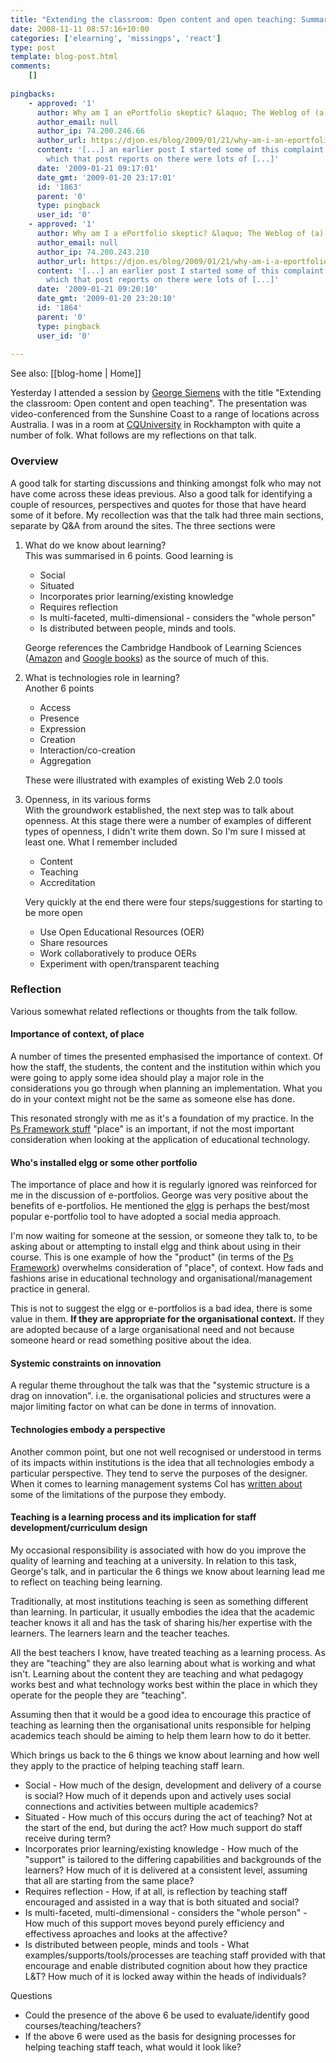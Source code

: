 ```yaml
---
title: "Extending the classroom: Open content and open teaching: Summary and reflection"
date: 2008-11-11 08:57:16+10:00
categories: ['elearning', 'missingps', 'react']
type: post
template: blog-post.html
comments:
    []
    
pingbacks:
    - approved: '1'
      author: Why am I an ePortfolio skeptic? &laquo; The Weblog of (a) David Jones
      author_email: null
      author_ip: 74.200.246.66
      author_url: https://djon.es/blog/2009/01/21/why-am-i-an-eportfolio-skeptic/
      content: '[...] an earlier post I started some of this complaint. In the session
        which that post reports on there were lots of [...]'
      date: '2009-01-21 09:17:01'
      date_gmt: '2009-01-20 23:17:01'
      id: '1863'
      parent: '0'
      type: pingback
      user_id: '0'
    - approved: '1'
      author: Why am I a ePortfolio skeptic? &laquo; The Weblog of (a) David Jones
      author_email: null
      author_ip: 74.200.243.210
      author_url: https://djon.es/blog/2009/01/21/why-am-i-a-eportfolio-skeptic/
      content: '[...] an earlier post I started some of this complaint. In the session
        which that post reports on there were lots of [...]'
      date: '2009-01-21 09:20:10'
      date_gmt: '2009-01-20 23:20:10'
      id: '1864'
      parent: '0'
      type: pingback
      user_id: '0'
    
---
```


See also: [[blog-home | Home]]

Yesterday I attended a session by [George Siemens](http://www.elearnspace.org/blog/) with the title "Extending the classroom: Open content and open teaching". The presentation was video-conferenced from the Sunshine Coast to a range of locations across Australia. I was in a room at [CQUniversity](http://www.cqu.edu.au/) in Rockhampton with quite a number of folk. What follows are my reflections on that talk.

### Overview

A good talk for starting discussions and thinking amongst folk who may not have come across these ideas previous. Also a good talk for identifying a couple of resources, perspectives and quotes for those that have heard some of it before. My recollection was that the talk had three main sections, separate by Q&A from around the sites. The three sections were

1. What do we know about learning?  
    This was summarised in 6 points. Good learning is
    
    - Social
    - Situated
    - Incorporates prior learning/existing knowledge
    - Requires reflection
    - Is multi-faceted, multi-dimensional - considers the "whole person"
    - Is distributed between people, minds and tools.
    
    George references the Cambridge Handbook of Learning Sciences ([Amazon](http://www.amazon.com/Cambridge-Handbook-Learning-Sciences/dp/0521607779) and [Google books](http://books.google.com.au/books?id=lWGLNdAsCRwC&dq=cambridge+handbook+of+learning+sciences&pg=PP1&ots=85BTdKpiAx&source=bn&sig=LU8OlGY8fEcvs_rVrBNlM8K9Soo&hl=en&sa=X&oi=book_result&resnum=4&ct=result)) as the source of much of this.
    
2. What is technologies role in learning?  
    Another 6 points
    
    - Access
    - Presence
    - Expression
    - Creation
    - Interaction/co-creation
    - Aggregation
    
    These were illustrated with examples of existing Web 2.0 tools
    
3. Openness, in its various forms  
    With the groundwork established, the next step was to talk about openness. At this stage there were a number of examples of different types of openness, I didn't write them down. So I'm sure I missed at least one. What I remember included
    
    - Content
    - Teaching
    - Accreditation
    
    Very quickly at the end there were four steps/suggestions for starting to be more open
    
    - Use Open Educational Resources (OER)
    - Share resources
    - Work collaboratively to produce OERs
    - Experiment with open/transparent teaching

### Reflection

Various somewhat related reflections or thoughts from the talk follow.

#### Importance of context, of place

A number of times the presented emphasised the importance of context. Of how the staff, the students, the content and the institution within which you were going to apply some idea should play a major role in the considerations you go through when planning an implementation. What you do in your context might not be the same as someone else has done.

This resonated strongly with me as it's a foundation of my practice. In the [Ps Framework stuff](/blog2/publications/the-ps-framework-mapping-the-landscape-for-the-plescquni-project/) "place" is an important, if not the most important consideration when looking at the application of educational technology.

#### Who's installed elgg or some other portfolio

The importance of place and how it is regularly ignored was reinforced for me in the discussion of e-portfolios. George was very positive about the benefits of e-portfolios. He mentioned the [elgg](http://elgg.org/) is perhaps the best/most popular e-portfolio tool to have adopted a social media approach.

I'm now waiting for someone at the session, or someone they talk to, to be asking about or attempting to install elgg and think about using in their course. This is one example of how the "product" (in terms of the [Ps Framework](/blog2/publications/the-ps-framework-mapping-the-landscape-for-the-plescquni-project/)) overwhelms consideration of "place", of context. How fads and fashions arise in educational technology and organisational/management practice in general.

This is not to suggest the elgg or e-portfolios is a bad idea, there is some value in them. **If they are appropriate for the organisational context.** If they are adopted because of a large organisational need and not because someone heard or read something positive about the idea.

#### Systemic constraints on innovation

A regular theme throughout the talk was that the "systemic structure is a drag on innovation". i.e. the organisational policies and structures were a major limiting factor on what can be done in terms of innovation.

#### Technologies embody a perspective

Another common point, but one not well recognised or understood in terms of its impacts within institutions is the idea that all technologies embody a particular perspective. They tend to serve the purposes of the designer. When it comes to learning management systems Col has [written about](/blog2/publications/learning-networks-harnessing-the-power-of-online-communities-for-discipline-and-lifelong-learning/) some of the limitations of the purpose they embody.

#### Teaching is a learning process and its implication for staff development/curriculum design

My occasional responsibility is associated with how do you improve the quality of learning and teaching at a university. In relation to this task, George's talk, and in particular the 6 things we know about learning lead me to reflect on teaching being learning.

Traditionally, at most institutions teaching is seen as something different than learning. In particular, it usually embodies the idea that the academic teacher knows it all and has the task of sharing his/her expertise with the learners. The learners learn and the teacher teaches.

All the best teachers I know, have treated teaching as a learning process. As they are "teaching" they are also learning about what is working and what isn't. Learning about the content they are teaching and what pedagogy works best and what technology works best within the place in which they operate for the people they are "teaching".

Assuming then that it would be a good idea to encourage this practice of teaching as learning then the organisational units responsible for helping academics teach should be aiming to help them learn how to do it better.

Which brings us back to the 6 things we know about learning and how well they apply to the practice of helping teaching staff learn.

- Social - How much of the design, development and delivery of a course is social? How much of it depends upon and actively uses social connections and activities between multiple academics?
- Situated - How much of this occurs during the act of teaching? Not at the start of the end, but during the act? How much support do staff receive during term?
- Incorporates prior learning/existing knowledge - How much of the "support" is tailored to the differing capabilities and backgrounds of the learners? How much of it is delivered at a consistent level, assuming that all are starting from the same place?
- Requires reflection - How, if at all, is reflection by teaching staff encouraged and assisted in a way that is both situated and social?
- Is multi-faceted, multi-dimensional - considers the "whole person" - How much of this support moves beyond purely efficiency and effectivess aproaches and looks at the affective?
- Is distributed between people, minds and tools - What examples/supports/tools/processes are teaching staff provided with that encourage and enable distributed cognition about how they practice L&T? How much of it is locked away within the heads of individuals?

Questions

- Could the presence of the above 6 be used to evaluate/identify good courses/teaching/teachers?
- If the above 6 were used as the basis for designing processes for helping teaching staff teach, what would it look like?